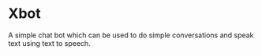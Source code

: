 # Xbot
A simple chat bot which can be used to do simple conversations and speak text using text to speech.
